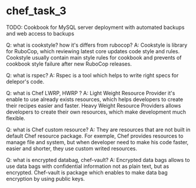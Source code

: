 # chef_task_3

TODO: Cookbook for MySQL server deployment with automated backups and web access to backups

Q: what is cookstyle? how it's differs from rubocop?
A: Cookstyle is library for RuboCop, which reviewing latest core updates code style and rules. Cookstyle usually contain main style rules for cookbook and prevents of cookbook style failure after new RuboCop releases.

Q: what is rspec?
A: Rspec is a tool which helps to write right specs for delepor's code.

Q: what is Chef LWRP, HWRP ?
A: Light Weight Resource Provider it's enable to use already exists resources, which helps developers to create their recipes easier and faster. Heavy Weight Resource Providers allows developers to create their own resources, which make development much flexible.

Q: what is Chef custom resource?
A: They are resources that are not built in default Chef resource package. For exemple, Chef provides resources to manage file and system, but when developer need to make his code faster, easier and shorter, they use custom writed resources.

Q: what is encrypted databag, chef-vault?
A: Encrypted data bags allows to use data bags with confidential information not as plain text, but as encrypted. Chef-vault is package which enables to make data bag encryption by using public keys.
